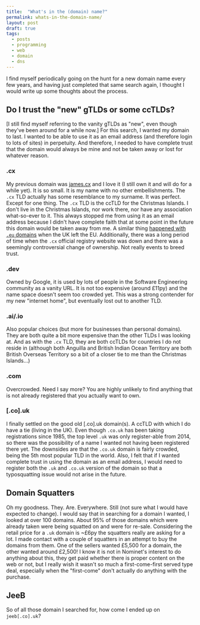 ```yaml
---
title:  "What's in the (domain) name?"
permalink: whats-in-the-domain-name/
layout: post
draft: true
tags: 
  - posts
  - programming
  - web
  - domain
  - dns
---
```


I find myself periodically going on the hunt for a new domain name every few years, and having just completed that same search again, I thought I would write up some thoughts about the process.
## Do I trust the "new" gTLDs or some ccTLDs?
\[I still find myself referring to the vanity gTLDs as "new", even though they've been around for a while now.\]
For this search, I wanted my domain to last. I wanted to be able to use it as an email address (and therefore login to lots of sites) in perpetuity. And therefore, I needed to have complete trust that the domain would always be mine and not be taken away or lost for whatever reason.
### .cx
My previous domain was [james.cx](https://james.cx) and I love it (I still own it and will do for a while yet). It is so small. It is my name with no other embellishments. The `.cx` TLD actually has some resemblance to my surname. It was perfect. Except for one thing. The `.cx` TLD is the ccTLD for the Christmas Islands. I don't live in the Christmas Islands, nor work there, nor have any association what-so-ever to it. This always stopped me from using it as an email address because I didn't have complete faith that at some point in the future this domain would be taken away from me. A similar thing [happened with `.eu` domains](https://ec.europa.eu/info/sites/default/files/eu_domain_names_en.pdf) when the UK left the EU. Additionally, there was a long period of time when the `.cx` official registry website was down and there was a seemingly controversial change of ownership. Not really events to breed trust.
### .dev
Owned by Google, it is used by lots of people in the Software Engineering community as a vanity URL. It is not too expensive (around £11py) and the name space doesn't seem too crowded yet. This was a strong contender for my new "internet home", but eventually lost out to another TLD.
### .ai/.io
Also popular choices (but more for businesses than personal domains). They are both quite a bit more expensive than the other TLDs I was looking at. And as with the `.cx` TLD, they are both ccTLDs for countries I do not reside in (although both Anguilla and British Indian Ocean Territory are both British Overseas Territory so a bit of a closer tie to me than the Christmas Islands...)
### .com
Overcrowded. Need I say more? You are highly unlikely to find anything that is not already registered that you actually want to own.
### \[.co\].uk
I finally settled on the good old \[.co\].uk domain(s). A ccTLD with which I do have a tie (living in the UK). Even though `.co.uk` has been taking registrations since 1985, the top level  `.uk` was only register-able from 2014, so there was the possibility of a name I wanted not having been registered there yet.
The downsides are that the `.co.uk` domain is fairly crowded, being the 5th most popular TLD in the world. Also, I felt that if I wanted complete trust in using the domain as an email address, I would need to register both the `.uk` and `.co.uk` version of the domain so that a typosquatting issue would not arise in the future.
## Domain Squatters
Oh my goodness. They. Are. Everywhere. Still (not sure what I would have expected to change). I would say that in searching for a domain I wanted, I looked at over 100 domains. About 95% of those domains which were already taken were being squatted on and were for re-sale. Considering the retail price for a `.uk` domain is ~£6py the squatters really are asking for a lot. I made contact with a couple of squatters in an attempt to buy the domains from them. One of the sellers wanted £5,500 for a domain, the other wanted around £2,500! I know it is not in Nominet's interest to do anything about this, they get paid whether there is proper content on the web or not, but I really wish it wasn't so much a first-come-first served type deal, especially when the "first-come" don't actually do anything with the purchase. 
## JeeB
So of all those domain I searched for, how come I ended up on `jeeb[.co].uk`?